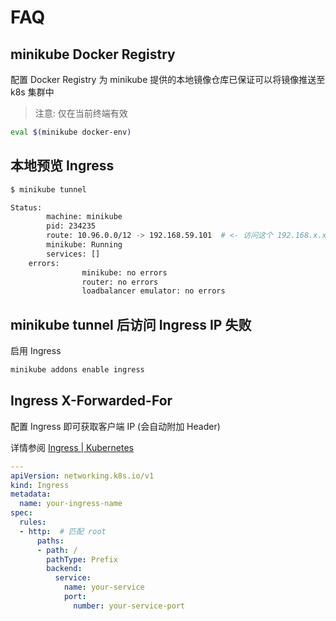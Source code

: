 # FAQ

## minikube Docker Registry
配置 Docker Registry 为 minikube 提供的本地镜像仓库已保证可以将镜像推送至 k8s 集群中
> 注意: 仅在当前终端有效

```sh
eval $(minikube docker-env)
```

## 本地预览 Ingress
```sh
$ minikube tunnel

Status:
        machine: minikube
        pid: 234235
        route: 10.96.0.0/12 -> 192.168.59.101  # <- 访问这个 192.168.x.x IP, 默认端口 80
        minikube: Running
        services: []
    errors: 
                minikube: no errors
                router: no errors
                loadbalancer emulator: no errors
```

## minikube tunnel 后访问 Ingress IP 失败
启用 Ingress
```sh
minikube addons enable ingress
```

## Ingress X-Forwarded-For
配置 Ingress 即可获取客户端 IP (会自动附加 Header)

详情参阅 [Ingress | Kubernetes](https://kubernetes.io/zh-cn/docs/concepts/services-networking/ingress)

```yaml
---
apiVersion: networking.k8s.io/v1
kind: Ingress
metadata:
  name: your-ingress-name
spec:
  rules:
  - http:  # 匹配 root
      paths:
      - path: /
        pathType: Prefix
        backend:
          service:
            name: your-service
            port:
              number: your-service-port
```
